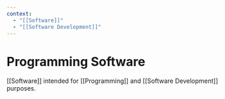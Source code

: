 ```yaml
---
context:
  - "[[Software]]"
  - "[[Software Development]]"
---
```


# Programming Software

[[Software]] intended for [[Programming]] and [[Software Development]] purposes.
